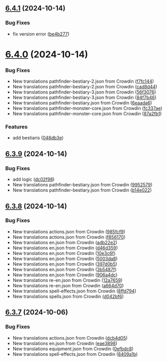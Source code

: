 ## [6.4.1](https://github.com/allnnde/pf2e-esp-translation/compare/v6.4.0...v6.4.1) (2024-10-14)


### Bug Fixes

* fix version error ([be4b277](https://github.com/allnnde/pf2e-esp-translation/commit/be4b2773f7512eabafc66706f1f84f07f076ea0e))



# [6.4.0](https://github.com/allnnde/pf2e-esp-translation/compare/v6.3.9...v6.4.0) (2024-10-14)


### Bug Fixes

* New translations pathfinder-bestiary-2.json from Crowdin ([f7fc144](https://github.com/allnnde/pf2e-esp-translation/commit/f7fc14490c408d0444353f39f14a9dc53f281e3f))
* New translations pathfinder-bestiary-2.json from Crowdin ([cad8d44](https://github.com/allnnde/pf2e-esp-translation/commit/cad8d444ad9b1738fd045a3d2fc8f8b9e962bc69))
* New translations pathfinder-bestiary-3.json from Crowdin ([56f3076](https://github.com/allnnde/pf2e-esp-translation/commit/56f30768eb360776070a1f0f534c30a2b394ef9c))
* New translations pathfinder-bestiary-3.json from Crowdin ([84f7b46](https://github.com/allnnde/pf2e-esp-translation/commit/84f7b46e8e6d3bff4b806894be0874677bd71fbe))
* New translations pathfinder-bestiary.json from Crowdin ([6eaada6](https://github.com/allnnde/pf2e-esp-translation/commit/6eaada65b8c86d38098fe10852884d6f9330f104))
* New translations pathfinder-monster-core.json from Crowdin ([fc337ae](https://github.com/allnnde/pf2e-esp-translation/commit/fc337ae84f30d6649d5836f9c10bd8a3e82d3475))
* New translations pathfinder-monster-core.json from Crowdin ([87a2fb1](https://github.com/allnnde/pf2e-esp-translation/commit/87a2fb1465d7a885cd85b31f6a6591d6e17d7f2b))


### Features

* add bestiaris ([048db3e](https://github.com/allnnde/pf2e-esp-translation/commit/048db3e23f4a2121e50be06ac042b30abf44f723))



## [6.3.9](https://github.com/allnnde/pf2e-esp-translation/compare/v6.3.8...v6.3.9) (2024-10-14)


### Bug Fixes

* add logic ([dc02f98](https://github.com/allnnde/pf2e-esp-translation/commit/dc02f98dac91fbfdf4540ff783dd45f7d4c73ddc))
* New translations pathfinder-bestiary.json from Crowdin ([9952579](https://github.com/allnnde/pf2e-esp-translation/commit/995257970b63d38586129b57aa860d0814b2f777))
* New translations pathfinder-bestiary.json from Crowdin ([b14e022](https://github.com/allnnde/pf2e-esp-translation/commit/b14e02276c68328e69a4e1c8779138f102003720))



## [6.3.8](https://github.com/allnnde/pf2e-esp-translation/compare/v6.3.7...v6.3.8) (2024-10-14)


### Bug Fixes

* New translations actions.json from Crowdin ([985fcf9](https://github.com/allnnde/pf2e-esp-translation/commit/985fcf9bf432ef3c8e40b3d75c38b1209cd9eb91))
* New translations actions.json from Crowdin ([f856170](https://github.com/allnnde/pf2e-esp-translation/commit/f8561704cd6165931afa3f74936c6a9f2c30f915))
* New translations en.json from Crowdin ([adb22e2](https://github.com/allnnde/pf2e-esp-translation/commit/adb22e21785c9f6f04afe8dd29579f662a7bfb60))
* New translations en.json from Crowdin ([d46d359](https://github.com/allnnde/pf2e-esp-translation/commit/d46d3594054db80c442063da12dbd533e2cec5f6))
* New translations en.json from Crowdin ([10e3c6f](https://github.com/allnnde/pf2e-esp-translation/commit/10e3c6f042a15f545d8a80f0d3162fe9953f7546))
* New translations en.json from Crowdin ([5003da8](https://github.com/allnnde/pf2e-esp-translation/commit/5003da8bf11ad8a03c98cc599fde53bdf966d13c))
* New translations en.json from Crowdin ([397d0b5](https://github.com/allnnde/pf2e-esp-translation/commit/397d0b5a62b53f82828d5cf26f33f8b38b572b5a))
* New translations en.json from Crowdin ([3b5487f](https://github.com/allnnde/pf2e-esp-translation/commit/3b5487fa2cbca94a5ee1c2542cdf428779bf4039))
* New translations en.json from Crowdin ([906a4dc](https://github.com/allnnde/pf2e-esp-translation/commit/906a4dc26757dbbd500caf93d9652425a62f4182))
* New translations re-en.json from Crowdin ([12a7659](https://github.com/allnnde/pf2e-esp-translation/commit/12a7659e6b8751cec7d2da260fe88ef99c8a4121))
* New translations re-en.json from Crowdin ([a664d70](https://github.com/allnnde/pf2e-esp-translation/commit/a664d70011d7f7198c9d690b203f37b42f803379))
* New translations spell-effects.json from Crowdin ([8ffd794](https://github.com/allnnde/pf2e-esp-translation/commit/8ffd794c8ac9f070942904406dc6ed197e162f58))
* New translations spells.json from Crowdin ([d042bf6](https://github.com/allnnde/pf2e-esp-translation/commit/d042bf65d8ceff5a65858a6585c6cd18028f639f))



## [6.3.7](https://github.com/allnnde/pf2e-esp-translation/compare/v6.3.6...v6.3.7) (2024-10-06)


### Bug Fixes

* New translations actions.json from Crowdin ([dcb4d05](https://github.com/allnnde/pf2e-esp-translation/commit/dcb4d053bb407fac187b89da826a47c2fb969f8b))
* New translations en.json from Crowdin ([eae3898](https://github.com/allnnde/pf2e-esp-translation/commit/eae38985c1cb43b9df8a02040570cd6d3c69d625))
* New translations equipment.json from Crowdin ([0efbdc8](https://github.com/allnnde/pf2e-esp-translation/commit/0efbdc821ef1e920e19530e3af0f9e275a4f3da3))
* New translations spell-effects.json from Crowdin ([8409a1b](https://github.com/allnnde/pf2e-esp-translation/commit/8409a1bd132aee520dbc7417d0f043baca110c9b))



